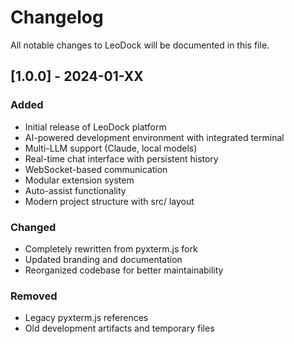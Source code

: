 # Changelog

All notable changes to LeoDock will be documented in this file.

## [1.0.0] - 2024-01-XX

### Added
- Initial release of LeoDock platform
- AI-powered development environment with integrated terminal
- Multi-LLM support (Claude, local models)
- Real-time chat interface with persistent history
- WebSocket-based communication
- Modular extension system
- Auto-assist functionality
- Modern project structure with src/ layout

### Changed
- Completely rewritten from pyxterm.js fork
- Updated branding and documentation
- Reorganized codebase for better maintainability

### Removed
- Legacy pyxterm.js references
- Old development artifacts and temporary files